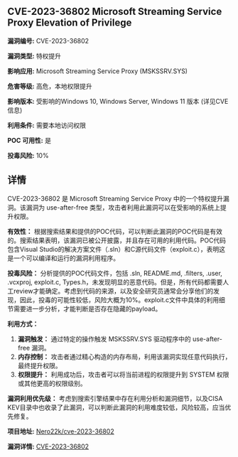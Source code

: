 ## CVE-2023-36802 Microsoft Streaming Service Proxy Elevation of Privilege

**漏洞编号:** CVE-2023-36802

**漏洞类型:** 特权提升

**影响应用:** Microsoft Streaming Service Proxy (MSKSSRV.SYS)

**危害等级:** 高危，本地权限提升

**影响版本:** 受影响的Windows 10, Windows Server, Windows 11 版本 (详见CVE信息)

**利用条件:** 需要本地访问权限

**POC 可用性:** 是

**投毒风险:** 10%

## 详情

CVE-2023-36802 是 Microsoft Streaming Service Proxy 中的一个特权提升漏洞。该漏洞为 use-after-free 类型，攻击者利用此漏洞可以在受影响的系统上提升权限。

**有效性：**
根据搜索结果和提供的POC代码，可以判断此漏洞的POC代码是有效的。搜索结果表明，该漏洞已被公开披露，并且存在可用的利用代码。POC代码包含Visual Studio的解决方案文件（.sln）和C源代码文件（exploit.c），表明这是一个可以编译和运行的漏洞利用程序。

**投毒风险：**
分析提供的POC代码文件，包括 .sln, README.md, .filters, .user, .vcxproj, exploit.c, Types.h，未发现明显的恶意代码。但是，所有代码都需要人工review才能确定。考虑到代码的来源，以及安全研究员通常会分享他们的发现，因此，投毒的可能性较低，风险大概为10%。exploit.c文件中具体的利用细节需要进一步分析，才能判断是否存在隐藏的payload。

**利用方式：**
1.  **漏洞触发：** 通过特定的操作触发 MSKSSRV.SYS 驱动程序中的 use-after-free 漏洞。
2.  **内存控制：** 攻击者通过精心构造的内存布局，利用该漏洞实现任意代码执行，最终提升权限。
3.  **权限提升：**  利用成功后，攻击者可以将当前进程的权限提升到 SYSTEM 权限或其他更高的权限级别。

**漏洞利用优先级：**
考虑到搜索引擎结果中存在利用分析和漏洞细节，以及CISA KEV目录中也收录了此漏洞，可以判断此漏洞的利用难度较低，风险较高，应当优先修复。

**项目地址:** [Nero22k/cve-2023-36802](https://github.com/Nero22k/cve-2023-36802)

**漏洞详情:** [CVE-2023-36802](https://nvd.nist.gov/vuln/detail/CVE-2023-36802)